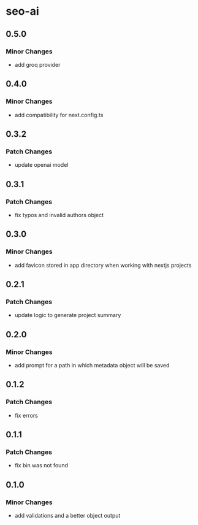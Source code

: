 # seo-ai

## 0.5.0

### Minor Changes

- add groq provider

## 0.4.0

### Minor Changes

- add compatibility for next.config.ts

## 0.3.2

### Patch Changes

- update openai model

## 0.3.1

### Patch Changes

- fix typos and invalid authors object

## 0.3.0

### Minor Changes

- add favicon stored in app directory when working with nextjs projects

## 0.2.1

### Patch Changes

- update logic to generate project summary

## 0.2.0

### Minor Changes

- add prompt for a path in which metadata object will be saved

## 0.1.2

### Patch Changes

- fix errors

## 0.1.1

### Patch Changes

- fix bin was not found

## 0.1.0

### Minor Changes

- add validations and a better object output
